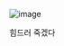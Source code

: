 ![image](https://github.com/WujuMia/WujuMia/assets/139822522/dd2c7c89-fd9b-40e0-983d-7629bc651844)

힘드러 죽겠다
